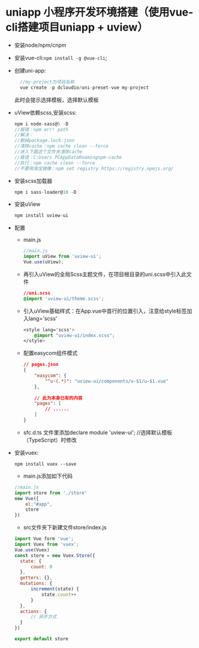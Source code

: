 # uniapp 小程序开发环境搭建（使用vue-cli搭建项目uniapp + uview）<!-- {docsify-ignore-all} -->
- 安装node/npm/cnpm
- 安装vue-cli:`npm install -g @vue-cli`;
- 创建uni-app:
  ```javascript
    //my-project为项目名称
    vue create -p dcloudio/uni-preset-vue my-project
  ```
  此时会提示选择模板，选择默认模板
- uView依赖scss,安装scss:
    ```javascript
    npm i node-sass@5 -D
    //报错：npm err! path 
    //解决：
    //删掉package.lock.json
    //清除cache：npm cache clean --force
    //进入下面这个文件夹清除cache
    //路径：C:Users PCAppDataRoamingnpm-cache
    //执行：npm cache clean --force
    //不要用淘宝镜像：npm set registry https://registry.npmjs.org/
    ```
- 安装scss加载器
  ```javascript
  npm i sass-loader@10 -D
  ```
- 安装uView
  ```javascript
  npm install uview-ui
  ```
- 配置
  - main.js
    ```javascript
    //main.js
    import uView from 'uview-ui';
    Vue.use(uView);
    ```
  - 再引入uView的全局Scss主题文件，在项目根目录的uni.scss中引入此文件
    ```css
    //uni.scss
    @import 'uview-ui/theme.scss';
    ```
  - 引入uView基础样式：在App.vue中首行的位置引入，注意给style标签加入lang='scss'
    ```css
    <style lang='scss'>
        @import "uview-ui/index.scss";
    </style>
    ```
  - 配置easycom组件模式
    ```json
    // pages.json
    {
        "easycom": {
            "^u-(.*)": "uview-ui/components/u-$1/u-$1.vue"
        },
        
        // 此为本身已有的内容
        "pages": [
            // ......
        ]
    }    
    ```
  -  sfc.d.ts 文件里添加declare module 'uview-ui'; //选择默认模板（TypeScript）时修改
  
- 安装vuex:
  ```
  npm install vuex --save
  ```
  - main.js添加如下代码
  ```javascript
  //main.js
  import store from './store'
  new Vue({
      el:"#app",
      store
  })
  ```
  - src文件夹下新建文件store/index.js
  ```javascript
  import Vue form 'vue';
  import Vuex from 'vuex';
  Vue.use(Vuex)
  const store = new Vuex.Store({
	state: {
		count: 0
	},
	getters: {},
	mutations: {
		increment(state) {
			state.count++
		}
	},
  	actions: {
    	// 异步方式
  	}
  })
  
  export default store
  ```